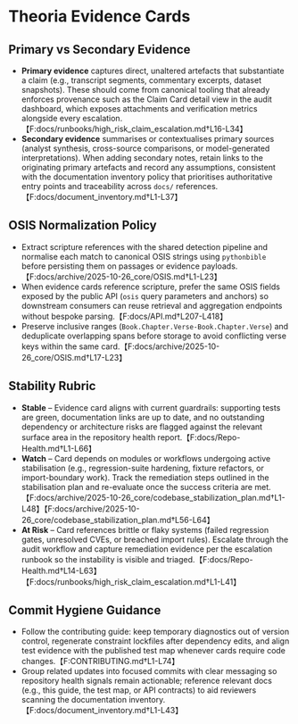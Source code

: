 # Theoria Evidence Cards

## Primary vs Secondary Evidence

- **Primary evidence** captures direct, unaltered artefacts that substantiate a claim (e.g., transcript segments, commentary excerpts, dataset snapshots). These should come from canonical tooling that already enforces provenance such as the Claim Card detail view in the audit dashboard, which exposes attachments and verification metrics alongside every escalation.【F:docs/runbooks/high_risk_claim_escalation.md†L16-L34】
- **Secondary evidence** summarises or contextualises primary sources (analyst synthesis, cross-source comparisons, or model-generated interpretations). When adding secondary notes, retain links to the originating primary artefacts and record any assumptions, consistent with the documentation inventory policy that prioritises authoritative entry points and traceability across `docs/` references.【F:docs/document_inventory.md†L1-L37】

## OSIS Normalization Policy

- Extract scripture references with the shared detection pipeline and normalise each match to canonical OSIS strings using `pythonbible` before persisting them on passages or evidence payloads.【F:docs/archive/2025-10-26_core/OSIS.md†L1-L23】
- When evidence cards reference scripture, prefer the same OSIS fields exposed by the public API (`osis` query parameters and anchors) so downstream consumers can reuse retrieval and aggregation endpoints without bespoke parsing.【F:docs/API.md†L207-L418】
- Preserve inclusive ranges (`Book.Chapter.Verse-Book.Chapter.Verse`) and deduplicate overlapping spans before storage to avoid conflicting verse keys within the same card.【F:docs/archive/2025-10-26_core/OSIS.md†L17-L23】

## Stability Rubric

- **Stable** – Evidence card aligns with current guardrails: supporting tests are green, documentation links are up to date, and no outstanding dependency or architecture risks are flagged against the relevant surface area in the repository health report.【F:docs/Repo-Health.md†L1-L66】
- **Watch** – Card depends on modules or workflows undergoing active stabilisation (e.g., regression-suite hardening, fixture refactors, or import-boundary work). Track the remediation steps outlined in the stabilisation plan and re-evaluate once the success criteria are met.【F:docs/archive/2025-10-26_core/codebase_stabilization_plan.md†L1-L48】【F:docs/archive/2025-10-26_core/codebase_stabilization_plan.md†L56-L64】
- **At Risk** – Card references brittle or flaky systems (failed regression gates, unresolved CVEs, or breached import rules). Escalate through the audit workflow and capture remediation evidence per the escalation runbook so the instability is visible and triaged.【F:docs/Repo-Health.md†L14-L63】【F:docs/runbooks/high_risk_claim_escalation.md†L1-L41】

## Commit Hygiene Guidance

- Follow the contributing guide: keep temporary diagnostics out of version control, regenerate constraint lockfiles after dependency edits, and align test evidence with the published test map whenever cards require code changes.【F:CONTRIBUTING.md†L1-L74】
- Group related updates into focused commits with clear messaging so repository health signals remain actionable; reference relevant docs (e.g., this guide, the test map, or API contracts) to aid reviewers scanning the documentation inventory.【F:docs/document_inventory.md†L1-L43】
